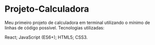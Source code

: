 # Projeto-Calculadora
Meu primeiro projeto de calculadora em terminal utilizando o mínimo de linhas de código possível.
Tecnologias utilizadas:

React;
JavaScript (ES6+);
HTML5;
CSS3.
